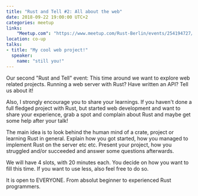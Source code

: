 ```yaml
---
title: "Rust and Tell #2: All about the web"
date: 2018-09-22 19:00:00 UTC+2
categories: meetup 
links:
    "Meetup.com": "https://www.meetup.com/Rust-Berlin/events/254194727/"
location: co-up
talks:
- title: "My cool web project!"
  speaker:
    name: "still you!"
---
```


Our second "Rust and Tell" event: This time around we want to explore web related projects. Running a web server with Rust? Have written an API? Tell us about it!

Also, I strongly encourage you to share your learnings. If you haven't done a full fledged project with Rust, but started web development and want to share your experience, grab a spot and complain about Rust and maybe get some help after your talk!

The main idea is to look behind the human mind of a crate, project or learning Rust in general. Explain how you got started, how you managed to implement Rust on the server etc etc. Present your project, how you struggled and/or succeeded and answer some questions afterwards.

We will have 4 slots, with 20 minutes each. You decide on how you want to fill this time. If you want to use less, also feel free to do so.

It is open to EVERYONE. From absolut beginner to experienced Rust programmers.